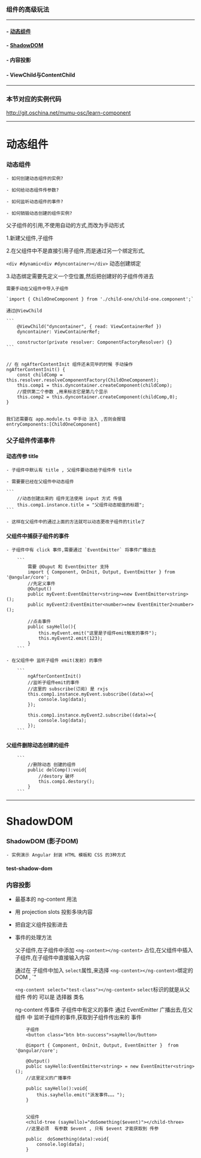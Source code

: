 ### 组件的高级玩法
---

#### - [动态组件](#动态组件)

#### - [ShadowDOM](#ShadowDOM)

#### - 内容投影

#### - ViewChild与ContentChild

---
### 本节对应的实例代码

http://git.oschina.net/mumu-osc/learn-component


---
# 动态组件
### 动态组件

	- 如何创建动态组件的实例?
	
	- 如何给动态组件传参数?
	
	- 如何监听动态组件的事件?
	
	- 如何销毁动态创建的组件实例?
	

父子组件的引用,不使用自动的方式,而改为手动形式

1.新建父组件,子组件

2.在父组件中不是直接引用子组件,而是通过另一个绑定形式, 

`<div #dynamic<div #dyncontainer></div>` 动态创建绑定

3.动态绑定需要先定义一个空位置,然后把创建好的子组件传进去
	
	需要手动在父组件中导入子组件
	
	`import { ChildOneComponent } from './child-one/child-one.component';`
	
	通过@ViewChild 
	
	```
		@ViewChild("dyncontainer", { read: ViewContainerRef })
		dyncontainer: ViewContainerRef;
		
		constructor(private resolver: ComponentFactoryResolver) {}
	```
	
	
	// 在 ngAfterContentInit 组件还未完毕的时候 手动操作
	ngAfterContentInit() {
		const childComp = this.resolver.resolveComponentFactory(ChildOneComponent);
		this.comp1 = this.dyncontainer.createComponent(childComp);
		//提供第二个参数 ,用来标志它是第几个显示
		this.comp2 = this.dyncontainer.createComponent(childComp,0);
	}
	
	
	我们还需要在 app.module.ts 中手动 注入 ,否则会报错
	entryComponents:[ChildOneComponent]
	
	
### 父子组件传递事件

#### 动态传参 title

	- 子组件中默认有 title , 父组件要动态给子组件传 title 
	
	- 需要要已经在父组件中动态组件
	
	```
		//动态创建出来的 组件无法使用 input 方式 传值
		this.comp1.instance.title = "父组件动态赋值的标题";
	```
	
	- 这样在父组件中的通过上面的方法就可以动态更改子组件的title了

#### 父组件中捕获子组件的事件

	- 子组件中有 click 事件,需要通过 `EventEmitter` 将事件广播出去
	
		```
			需要 @Ouput 和 EventEmitter 支持
			import { Component, OnInit, Output, EventEmitter } from '@angular/core';
			//先定义事件
			@Output()
			public myEvent:EventEmitter<string>=new EventEmitter<string>();
			public myEvent2:EventEmitter<number>=new EventEmitter2<number>();
			
			//点击事件
			public sayHello(){
				this.myEvent.emit("这里是子组件emit触发的事件");
				this.myEvent2.emit(123);
			}			
		```
		
	- 在父组件中 监听子组件 emit(发射) 的事件
	
		```
			ngAfterContentInit()
			//监听子组件emit的事件
			//这里的 subscribe(订阅) 是 rxjs
			this.comp1.instance.myEvent.subscribe((data)=>{
				console.log(data);
			});
			
			this.comp1.instance.myEvent2.subscribe((data)=>{
				console.log(data);
			});
		```
		
#### 父组件删除动态创建的组件

		```
			//删除动态 创建的组件
			public delComp():void{
				//destory 破坏
				this.comp1.destory();
			}
		```
		
---
# ShadowDOM
### ShadowDOM (影子DOM)
	
	- 实例演示 Angular 封装 HTML 模板和 CSS 的3种方式
	
#### test-shadow-dom

### 内容投影 

 - 最基本的 ng-content 用法

 - 用 projection slots 投影多块内容

 - 把自定义组件投影进去

 - 事件的处理方法 
	
	
	父子组件,在子组件中添加  `<ng-content></ng-content>` 占位,在父组件中插入子组件,在子组件中直接输入内容
	
	通过在 子组件中加入 `select`属性,来选择 `<ng-content></ng-content>`绑定的 DOM , `<ng-content select="h3"></ng-content>"
	
	`<ng-content select="test-class"></ng-content>` `select`标识的就是从父组件 传的 可以是 选择器 类名   
	
	
	ng-content 传事件 子组件中有定义的事件 通过 EventEmitter 广播出去,在父组件 中 监听子组件的事件,获取到子组件传出来的 事件
	
	```
		子组件
		<button class="btn btn-success">sayHello</button>
		
		@import { Component, OnInit, Output, EventEmitter }  from '@angular/core';
		
		@Output()
		public sayHello:EventEmitter<string> = new EventEmitter<string>();
		//这里定义的广播事件
		
		public sayHello():void{
			this.sayhello.emit("派发事件。。。");
		}
		
		
		父组件 
		<child-tree (sayHello)="doSomething($event)"></child-three>
		//这里必须  有参数 $event , 只有 $event 才能获取到 传参
		
		public  doSomething(data):void{
			console.log(data);
		}
		
	```
